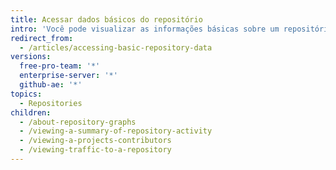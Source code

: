 ```yaml
---
title: Acessar dados básicos do repositório
intro: 'Você pode visualizar as informações básicas sobre um repositório, como a atividade do repositório{% if currentVersion == "free-pro-team@latest" %}, tráfego{% endif %} e atividade de contribuição.'
redirect_from:
  - /articles/accessing-basic-repository-data
versions:
  free-pro-team: '*'
  enterprise-server: '*'
  github-ae: '*'
topics:
  - Repositories
children:
  - /about-repository-graphs
  - /viewing-a-summary-of-repository-activity
  - /viewing-a-projects-contributors
  - /viewing-traffic-to-a-repository
---
```


